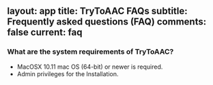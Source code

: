layout: app
title: TryToAAC FAQs
subtitle: Frequently asked questions (FAQ)
comments: false
current: faq
---


### What are the system requirements of TryToAAC?
- MacOSX 10.11  mac OS (64-bit) or newer is required.
- Admin privileges for the Installation. 

